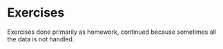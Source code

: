 # Exercises

Exercises done primarily as homework, continued because sometimes all the data is not handled.
